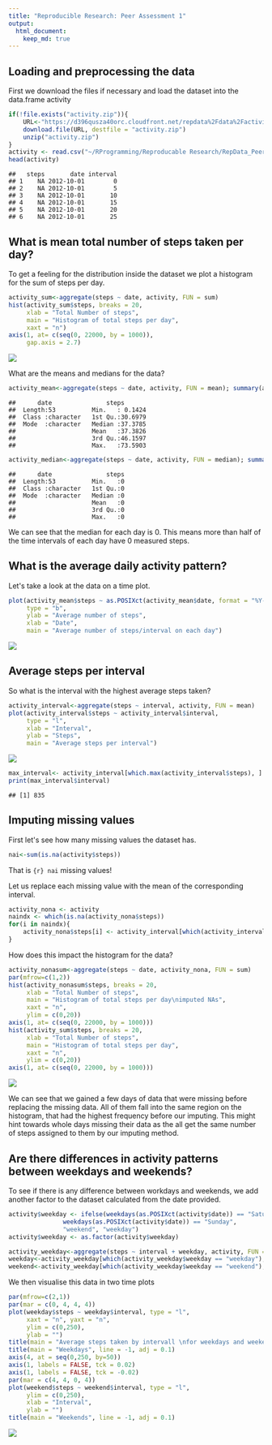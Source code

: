 ```yaml
---
title: "Reproducible Research: Peer Assessment 1"
output: 
  html_document:
    keep_md: true
---
```



## Loading and preprocessing the data

First we download the files if necessary and load the dataset into the data.frame activity


``` r
if(!file.exists("activity.zip")){
	URL<-"https://d396qusza40orc.cloudfront.net/repdata%2Fdata%2Factivity.zip"
	download.file(URL, destfile = "activity.zip")
	unzip("activity.zip")
}
activity <- read.csv("~/RProgramming/Reproducable Research/RepData_PeerAssessment1/activity.csv")
head(activity)
```

```
##   steps       date interval
## 1    NA 2012-10-01        0
## 2    NA 2012-10-01        5
## 3    NA 2012-10-01       10
## 4    NA 2012-10-01       15
## 5    NA 2012-10-01       20
## 6    NA 2012-10-01       25
```

## What is mean total number of steps taken per day?
To get a feeling for the distribution inside the dataset we plot a histogram for the sum of steps per day.

``` r
activity_sum<-aggregate(steps ~ date, activity, FUN = sum)
hist(activity_sum$steps, breaks = 20,
     xlab = "Total Number of steps",
     main = "Histogram of total steps per day",
     xaxt = "n")
axis(1, at= c(seq(0, 22000, by = 1000)),
     gap.axis = 2.7)
```

![](PA1_template_files/figure-html/unnamed-chunk-2-1.png)<!-- -->

What are the means and medians for the data?

``` r
activity_mean<-aggregate(steps ~ date, activity, FUN = mean); summary(activity_mean)
```

```
##      date               steps        
##  Length:53          Min.   : 0.1424  
##  Class :character   1st Qu.:30.6979  
##  Mode  :character   Median :37.3785  
##                     Mean   :37.3826  
##                     3rd Qu.:46.1597  
##                     Max.   :73.5903
```

``` r
activity_median<-aggregate(steps ~ date, activity, FUN = median); summary(activity_median)
```

```
##      date               steps  
##  Length:53          Min.   :0  
##  Class :character   1st Qu.:0  
##  Mode  :character   Median :0  
##                     Mean   :0  
##                     3rd Qu.:0  
##                     Max.   :0
```
We can see that the median for each day is 0.
This means more than half of the time intervals of each day have 0 measured steps.

## What is the average daily activity pattern?
Let's take a look at the data on a time plot.

``` r
plot(activity_mean$steps ~ as.POSIXct(activity_mean$date, format = "%Y-%m-%d"),
     type = "b",
     ylab = "Average number of steps",
     xlab = "Date",
     main = "Average number of steps/interval on each day")
```

![](PA1_template_files/figure-html/unnamed-chunk-4-1.png)<!-- -->
## Average steps per interval
So what is the interval with the highest average steps taken?

``` r
activity_interval<-aggregate(steps ~ interval, activity, FUN = mean)
plot(activity_interval$steps ~ activity_interval$interval,
     type = "l",
     xlab = "Interval",
     ylab = "Steps",
     main = "Average steps per interval")
```

![](PA1_template_files/figure-html/unnamed-chunk-5-1.png)<!-- -->

``` r
max_interval<- activity_interval[which.max(activity_interval$steps), ]
print(max_interval$interval)
```

```
## [1] 835
```

## Imputing missing values
First let's see how many missing values the dataset has.

``` r
nai<-sum(is.na(activity$steps))
```
That is ```{r} nai``` missing values!

Let us replace each missing value with the mean of the corresponding interval.

``` r
activity_nona <- activity
naindx <- which(is.na(activity_nona$steps))
for(i in naindx){
	activity_nona$steps[i] <- activity_interval[which(activity_interval$interval == activity_nona$interval[i]), "steps"]
}
```

How does this impact the histogram for the data?


``` r
activity_nonasum<-aggregate(steps ~ date, activity_nona, FUN = sum)
par(mfrow=c(1,2))
hist(activity_nonasum$steps, breaks = 20,
     xlab = "Total Number of steps",
     main = "Histogram of total steps per day\nimputed NAs",
     xaxt = "n",
     ylim = c(0,20))
axis(1, at= c(seq(0, 22000, by = 1000)))
hist(activity_sum$steps, breaks = 20,
     xlab = "Total Number of steps",
     main = "Histogram of total steps per day",
     xaxt = "n",
     ylim = c(0,20))
axis(1, at= c(seq(0, 22000, by = 1000)))
```

![](PA1_template_files/figure-html/unnamed-chunk-8-1.png)<!-- -->


We can see that we gained a few days of data that were missing before replacing the missing data. All of them fall into the same region on the histogram, that had the highest frequency before our imputing. This might hint towards whole days missing their data as the all get the same number of steps assigned to them by our imputing method.

## Are there differences in activity patterns between weekdays and weekends?

To see if there is any difference between workdays and weekends, we add another factor to the dataset calculated from the date provided.


``` r
activity$weekday <- ifelse(weekdays(as.POSIXct(activity$date)) == "Saturday" | 
			   weekdays(as.POSIXct(activity$date)) == "Sunday",
			   "weekend", "weekday")
activity$weekday <- as.factor(activity$weekday)

activity_weekday<-aggregate(steps ~ interval + weekday, activity, FUN = mean)
weekday<-activity_weekday[which(activity_weekday$weekday == "weekday"),]
weekend<-activity_weekday[which(activity_weekday$weekday == "weekend"),]
```

We then visualise this data in two time plots

``` r
par(mfrow=c(2,1))
par(mar = c(0, 4, 4, 4))
plot(weekday$steps ~ weekday$interval, type = "l",
     xaxt = "n", yaxt = "n",
     ylim = c(0,250),
     ylab = "")
title(main = "Average steps taken by intervall \nfor weekdays and weekends")
title(main = "Weekdays", line = -1, adj = 0.1)
axis(4, at = seq(0,250, by=50))
axis(1, labels = FALSE, tck = 0.02)
axis(1, labels = FALSE, tck = -0.02)
par(mar = c(4, 4, 0, 4))
plot(weekend$steps ~ weekend$interval, type = "l",
     ylim = c(0,250),
     xlab = "Interval",
     ylab = "")
title(main = "Weekends", line = -1, adj = 0.1)
```

![](PA1_template_files/figure-html/unnamed-chunk-11-1.png)<!-- -->


